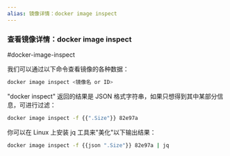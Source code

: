```yaml
---
alias: 镜像详情：docker image inspect
---
```


### 查看镜像详情：docker image inspect

#docker-image-inspect

我们可以通过以下命令查看镜像的各种数据：

```sh
docker image inspect <镜像名 or ID>
```

"docker inspect" 返回的结果是 JSON 格式字符串，如果只想得到其中某部分信息，可进行过滤：

```bash
docker image inspect -f {{".Size"}} 82e97a
```

你可以在 Linux 上安装 jq 工具来"美化"以下输出结果：

```bash
docker image inspect -f {{json ".Size"}} 82e97a | jq
```

